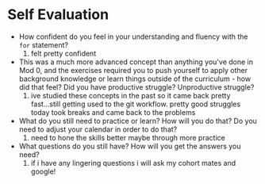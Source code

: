 # Self Evaluation

- How confident do you feel in your understanding and fluency with the `for` statement?
  1. felt pretty confident
- This was a much more advanced concept than anything you've done in Mod 0, and the exercises required you to push yourself to apply other background knowledge or learn things outside of the curriculum - how did that feel? Did you have productive struggle? Unproductive struggle?
  1. ive studied these concepts in the past so it came back pretty fast...still getting used to the git workflow. pretty good struggles today took breaks and came back to the problems
- What do you still need to practice or learn? How will you do that? Do you need to adjust your calendar in order to do that?
  1. need to hone the skills better maybe through more practice
- What questions do you still have? How will you get the answers you need?
  1. if i have any lingering questions i will ask my cohort mates and google!

